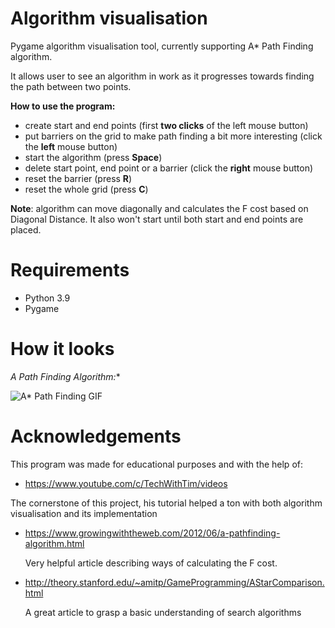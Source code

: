 # **Algorithm visualisation**

Pygame algorithm visualisation tool, currently supporting A* Path Finding algorithm.

It allows user to see an algorithm in work as it progresses towards finding the path between two points. 

**How to use the program:**

- create start and end points (first **two clicks** of the left mouse button)
- put barriers on the grid to make path finding a bit more interesting (click the **left** mouse button)
- start the algorithm (press **Space**)
- delete start point, end point or a barrier (click the **right** mouse button)
- reset the barrier (press **R**)
- reset the whole grid (press **C**)

**Note**: algorithm can move diagonally and calculates the F cost based on Diagonal Distance. It also won't start until both start and end points are placed.

# Requirements 

- Python 3.9
- Pygame

# How it looks

**A* Path Finding Algorithm:**

![A* Path Finding GIF](https://github.com/mmianov/Algorithm_visualisation/blob/mmianov/dev/img/path_finding_for_docs.gif)



# Acknowledgements

This program was made for educational purposes and with the help of:

-  https://www.youtube.com/c/TechWithTim/videos 

  The cornerstone of this project, his tutorial helped a ton with both algorithm visualisation and its implementation

- https://www.growingwiththeweb.com/2012/06/a-pathfinding-algorithm.html

  Very helpful article describing ways of calculating the F cost.

- http://theory.stanford.edu/~amitp/GameProgramming/AStarComparison.html

  A great article to grasp a basic understanding of search algorithms 

